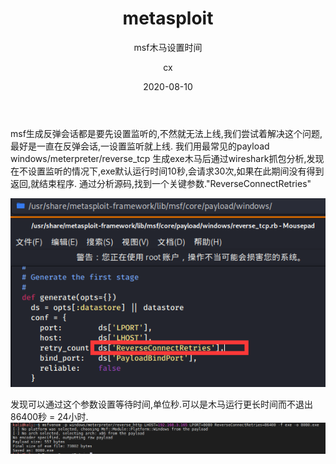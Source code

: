 ﻿---
layout:     post                                    # 使用的布局（不需要改）
title:      metasploit                          # 标题 
subtitle:   msf木马设置时间                 #副标题
date:       2020-08-10                          # 时间
author:     cx                                          # 作者
header-img:     #这篇文章标题背景图片
header-mask:    # 博文页面上端的背景图片的亮度，数值越大越黑暗
catalog: true                                           # 开启catalog，将在博文侧边展示博文的结构
istop: false              # 设为true可把文章设置为置顶文章
tags:
    - metasploit      #标签
---

msf生成反弹会话都是要先设置监听的,不然就无法上线,我们尝试着解决这个问题,最好是一直在反弹会话,一设置监听就上线.
我们用最常见的payload 
windows/meterpreter/reverse_tcp
生成exe木马后通过wireshark抓包分析,发现在不设置监听的情况下,exe默认运行时间10秒,会请求30次,如果在此期间没有得到返回,就结束程序.
通过分析源码,找到一个关键参数."ReverseConnectRetries"

![图片](/img/2020-08-10.png)

发现可以通过这个参数设置等待时间,单位秒.可以是木马运行更长时间而不退出
86400秒 = 24小时.
![图片](/img/2020-08-10-2.png)






